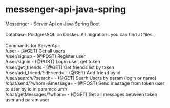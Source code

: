# messenger-api-java-spring
Messenger - Server Api on Java Spring Boot <br />
<br />
Database: PostgresSQL on Docker. All migrations you can find at files. <br />
<br />
Commands for ServerApi: <br />
/user - (@GET) Get all users <br />
/user/signup - (@POST) Register user <br />
/user/signin - (@POST) Login user, get token <br />
/user/get_friends - (@GET) Get friends list by token <br />
/user/add_friend/?idFriend= - (@GET) Add friend by id <br />
/user/search/?search= - (@GET) Searh Users by param (login or name)<br />
/chat/send/?whom=&message= - (@POST) Send message from token user to user by id in paramcolumn <br />
/chat/getMessages/?whom= - (@GET) Get all messages between token user and param user <br />
